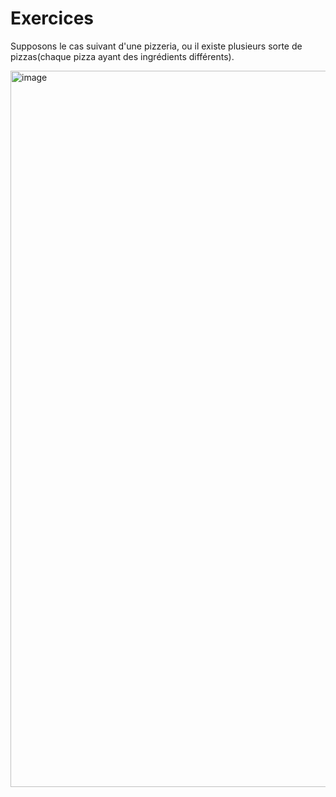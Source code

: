 # Exercices

Supposons le cas suivant d'une pizzeria, ou il existe plusieurs sorte de pizzas(chaque pizza ayant des ingrédients différents).

<img width="1146" alt="image" src="https://user-images.githubusercontent.com/98129570/152454625-2c2ec1c1-09c4-4c6b-ae75-acde3efcec90.png">
